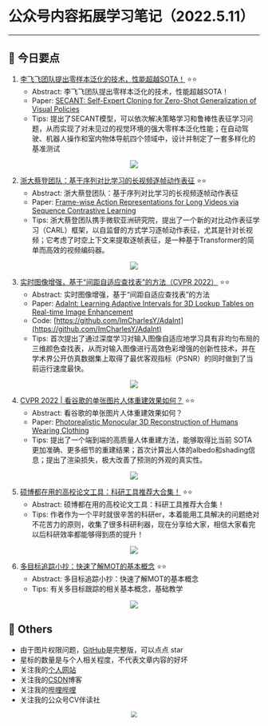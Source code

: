 # 公众号内容拓展学习笔记（2022.5.11）

------



## :paperclip:  今日要点

1. [李飞飞团队提出零样本泛化的技术，性能超越SOTA！](https://mp.weixin.qq.com/s/CdwpToIQJoMwNYyPT5QzwQ)         :star::star:
   - Abstract: 李飞飞团队提出零样本泛化的技术，性能超越SOTA！
   - Paper: [SECANT: Self-Expert Cloning for Zero-Shot Generalization of Visual Policies](https://arxiv.org/abs/2106.09678)
   - Tips: 提出了SECANT模型，可以依次解决策略学习和鲁棒性表征学习问题，从而实现了对未见过的视觉环境的强大零样本泛化性能；在自动驾驶、机器人操作和室内物体导航四个领域中，设计并制定了一套多样化的基准测试

<div align=center><img src="https://mmbiz.qpic.cn/mmbiz_png/UicQ7HgWiaUb2FurX4cbJs64CTiaRvZQORvEOMEmsWJDPPwq2oicOzn5gSmlEGy2Fr2PRGA7LMUQ9YhdXibx3Fp1jQg/640?wx_fmt=png&wxfrom=5&wx_lazy=1&wx_co=1" style='zoom:100%'>
</div>


2. [浙大蔡登团队：基于序列对比学习的长视频逐帧动作表征](https://mp.weixin.qq.com/s/n7bpcKZL_QJbl8RND3144Q)       :star::star:
   - Abstract: 浙大蔡登团队：基于序列对比学习的长视频逐帧动作表征
   - Paper: [Frame-wise Action Representations for Long Videos via Sequence Contrastive Learning](https://arxiv.org/pdf/2203.14957.pdf)
   - Tips: 浙大蔡登团队携手微软亚洲研究院，提出了一个新的对比动作表征学习（CARL）框架，以自监督的方式学习逐帧动作表征，尤其是针对长视频；它考虑了时空上下文来提取逐帧表征，是一种基于Transformer的简单而高效的视频编码器。

<div align=center><img src="https://mmbiz.qpic.cn/mmbiz_png/cNFA8C0uVPsoX5eOX4VUha5cflWbDibYu5C1c2cU7FRjmYDsVUmNdafzhMzvmhoDGyFMkuHdiaQNUzCAfNJicnnZw/640?wx_fmt=png&wxfrom=5&wx_lazy=1&wx_co=1" style='zoom:100%'>
</div>

3. [实时图像增强，基于“间距自适应查找表”的方法（CVPR 2022）](https://mp.weixin.qq.com/s/GPVRPyj5wsePLUh2_6tdxQ)       :star::star:
   - Abstract: 实时图像增强，基于“间距自适应查找表”的方法
   - Paper: [AdaInt: Learning Adaptive Intervals for 3D Lookup Tables on Real-time Image Enhancement](https://arxiv.org/abs/2204.13983)
   - Code: [https://github.com/ImCharlesY/AdaInt](https://github.com/ImCharlesY/AdaInt)
   - Tips: 首次提出了通过深度学习对输入图像自适应地学习具有非均匀布局的三维颜色查找表，从而对输入图像进行高效色彩增强的创新性技术，并在学术界公开仿真数据集上取得了最优客观指标（PSNR）的同时做到了当前运行速度最快。
<div align=center><img src="https://mmbiz.qpic.cn/mmbiz_png/33P2FdAnju8vCRfEib17iashXliaTjvWMXvEw2WLoRrxGBFkKzzu5kibrNYE7tS9Q3cFwTGLe8iaOkiaibT0MYrcYkpEA/640?wx_fmt=png&wxfrom=5&wx_lazy=1&wx_co=1" style='zoom:100%'>
</div>

4. [CVPR 2022 | 看谷歌的单张图片人体重建效果如何？](https://mp.weixin.qq.com/s/p3-GBwElqpjuIq9xNFf10A)       :star::star:
   - Abstract: 看谷歌的单张图片人体重建效果如何？
   - Paper: [Photorealistic Monocular 3D Reconstruction of Humans Wearing Clothing](https://arxiv.org/abs/2204.08906)
   - Tips: 提出了一个端到端的高质量人体重建方法，能够取得比当前 SOTA 更加准确、更多细节的重建结果；首次计算出人体的albedo和shading信息；提出了渲染损失，极大改善了预测的外观的真实性。

<div align=center><img src="https://mmbiz.qpic.cn/mmbiz_jpg/vwMhFCxvECgmFk0TIFSShM9rjulFC0HClYB5q9HibrdUvajZEnKRP3QARfW1D8WhwDYThcGohNnCicj3y74TUJBQ/640?wx_fmt=jpeg&wxfrom=5&wx_lazy=1&wx_co=1" style='zoom:100%'>
</div>

5. [硕博都在用的高校论文工具：科研工具推荐大合集！](https://mp.weixin.qq.com/s/y7ZB0_rwFSqvfMXWk4uJBQ)       :star::star:
   - Abstract: 硕博都在用的高校论文工具：科研工具推荐大合集！
   - Tips: 作者作为一个平时就很辛苦的科研er，本着能用工具解决的问题绝对不花苦力的原则，收集了很多科研利器，现在分享给大家，相信大家看完以后科研效率都能够得到质的提升！ 

<div align=center><img src="https://mmbiz.qpic.cn/sz_mmbiz_jpg/gYUsOT36vfqZSUYOO95jXVcBOkn4iaaOe0wENESNZHnV4wLQNvIbTzQcnzuy575H1urkTd9IZUtj88fyhTKXDnQ/640?wx_fmt=jpeg&wxfrom=5&wx_lazy=1&wx_co=1" style='zoom:100%'>
</div>

6. [多目标追踪小抄：快速了解MOT的基本概念](https://mp.weixin.qq.com/s/uXAe9rNAmsQsvUNBPQ803g)       :star::star:
   - Abstract: 多目标追踪小抄：快速了解MOT的基本概念
   - Tips: 有关多目标跟踪的相关基本概念，基础教学

<div align=center><img src="https://mmbiz.qpic.cn/mmbiz_png/6wQyVOrkRNLicEmR6G42CAUicyNwNFrU9hWoVWZ8QWzibPaYDTFcVqNlyUG0ibjSf6XPVvvraqaOOVkYf1SMlLjuKg/640?wx_fmt=png&wxfrom=5&wx_lazy=1&wx_co=1" style='zoom:100%'>
</div>




## :paperclip:  Others

- 由于图片权限问题，[GitHub](https://github.com/xiaoxuebajie/dairly_learning)是完整版，可以点点 star
- 星标的数量是与个人相关程度，不代表文章内容的好坏
- 关注我的[个人网站](http://www.cvbds.cn/)
- 关注我的[CSDN](https://blog.csdn.net/xiaoxuebajie)博客
- 关注我的[哔哩哔哩](https://space.bilibili.com/424394389)
- 关注我的公众号CV伴读社

<div align=center><img src="https://img-blog.csdnimg.cn/202005031406335.jpg" style='zoom:80%'>
</div>